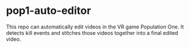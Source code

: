 # pop1-auto-editor
This repo can automatically edit videos in the VR game Population One.   It detects kill events and stitches those videos together into a final edited video.
